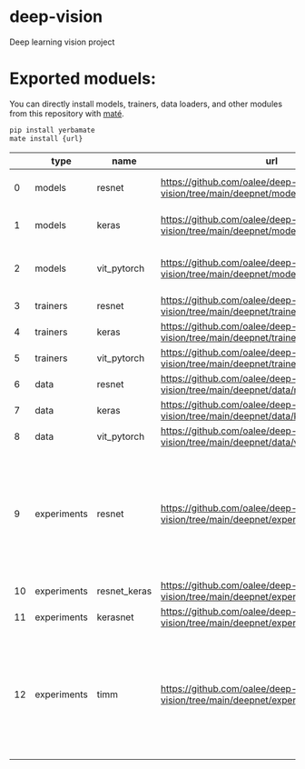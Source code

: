 # deep-vision
Deep learning vision project

# Exported moduels:

You can directly install models, trainers, data loaders, and other modules from this repository with [maté](https://github.com/oalee/yerbamate).
```bash
pip install yerbamate
mate install {url}
```


|    | type        | name         | url                                                                             | short_url                                          | dependencies                                                                                                                                                                                                                                                                                                                                                                                                         |
|----|-------------|--------------|---------------------------------------------------------------------------------|----------------------------------------------------|----------------------------------------------------------------------------------------------------------------------------------------------------------------------------------------------------------------------------------------------------------------------------------------------------------------------------------------------------------------------------------------------------------------------|
| 0  | models      | resnet       | https://github.com/oalee/deep-vision/tree/main/deepnet/models/resnet            | oalee/deep-vision/deepnet/models/resnet            | ['--extra-index-url https://download.pytorch.org/whl/torch_stable.html', 'torch~=1.12.1']                                                                                                                                                                                                                                                                                                                            |
| 1  | models      | keras        | https://github.com/oalee/deep-vision/tree/main/deepnet/models/keras             | oalee/deep-vision/deepnet/models/keras             | ['--extra-index-url https://download.pytorch.org/whl/torch_stable.html', 'tensorflow_gpu~=2.10.0', 'torch~=1.12.1']                                                                                                                                                                                                                                                                                                  |
| 2  | models      | vit_pytorch  | https://github.com/oalee/deep-vision/tree/main/deepnet/models/vit_pytorch       | oalee/deep-vision/deepnet/models/vit_pytorch       | ['--extra-index-url https://download.pytorch.org/whl/torch_stable.html', 'torchvision~=0.13.1', 'torch~=1.12.1', 'einops~=0.4.1']                                                                                                                                                                                                                                                                                    |
| 3  | trainers    | resnet       | https://github.com/oalee/deep-vision/tree/main/deepnet/trainers/resnet          | oalee/deep-vision/deepnet/trainers/resnet          |                                                                                                                                                                                                                                                                                                                                                                                                                      |
| 4  | trainers    | keras        | https://github.com/oalee/deep-vision/tree/main/deepnet/trainers/keras           | oalee/deep-vision/deepnet/trainers/keras           |                                                                                                                                                                                                                                                                                                                                                                                                                      |
| 5  | trainers    | vit_pytorch  | https://github.com/oalee/deep-vision/tree/main/deepnet/trainers/vit_pytorch     | oalee/deep-vision/deepnet/trainers/vit_pytorch     |                                                                                                                                                                                                                                                                                                                                                                                                                      |
| 6  | data        | resnet       | https://github.com/oalee/deep-vision/tree/main/deepnet/data/resnet              | oalee/deep-vision/deepnet/data/resnet              |                                                                                                                                                                                                                                                                                                                                                                                                                      |
| 7  | data        | keras        | https://github.com/oalee/deep-vision/tree/main/deepnet/data/keras               | oalee/deep-vision/deepnet/data/keras               | ['tensorflow_gpu~=2.10.0']                                                                                                                                                                                                                                                                                                                                                                                           |
| 8  | data        | vit_pytorch  | https://github.com/oalee/deep-vision/tree/main/deepnet/data/vit_pytorch         | oalee/deep-vision/deepnet/data/vit_pytorch         |                                                                                                                                                                                                                                                                                                                                                                                                                      |
| 9  | experiments | resnet       | https://github.com/oalee/deep-vision/tree/main/deepnet/experiments/resnet       | oalee/deep-vision/deepnet/experiments/resnet       | ['--extra-index-url https://download.pytorch.org/whl/torch_stable.html', 'timm~=0.6.12', 'tensorboard~=2.10.0', 'torch~=1.12.1', 'pytorch_lightning~=1.7.5', 'torchvision~=0.13.1', 'https://github.com/oalee/deep-vision/tree/main/deepnet/trainers/classification', 'https://github.com/oalee/deep-vision/tree/main/deepnet/data/cifar10', 'https://github.com/oalee/deep-vision/tree/main/deepnet/models/resnet'] |
| 10 | experiments | resnet_keras | https://github.com/oalee/deep-vision/tree/main/deepnet/experiments/resnet_keras | oalee/deep-vision/deepnet/experiments/resnet_keras | ['keras~=2.10.0', 'https://github.com/oalee/deep-vision/tree/main/deepnet/models/keras/resnet']                                                                                                                                                                                                                                                                                                                      |
| 11 | experiments | kerasnet     | https://github.com/oalee/deep-vision/tree/main/deepnet/experiments/kerasnet     | oalee/deep-vision/deepnet/experiments/kerasnet     | ['tensorflow_gpu~=2.10.0', 'ipdb~=0.13.9', 'keras~=2.10.0']                                                                                                                                                                                                                                                                                                                                                          |
| 12 | experiments | timm         | https://github.com/oalee/deep-vision/tree/main/deepnet/experiments/timm         | oalee/deep-vision/deepnet/experiments/timm         | ['--extra-index-url https://download.pytorch.org/whl/torch_stable.html', 'torch~=1.12.1', 'pytorch_lightning~=1.7.5', 'https://github.com/oalee/deep-vision/tree/main/timm/', 'https://github.com/oalee/deep-vision/tree/main/deepnet/trainers/classification', 'https://github.com/oalee/deep-vision/tree/main/deepnet/data/cifar10', 'https://github.com/oalee/deep-vision/tree/main/deepnet/models/resnet']       |
